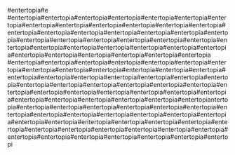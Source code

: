 #entertopia#e
#entertopia#entertopia#entertopia#entertopia#entertopia#entertopia#entertopia#entertopia#entertopia#entertopia#entertopia#entertopia#entertopia#entertopia#entertopia#entertopia#entertopia#entertopia#entertopia#entertopia#entertopia#entertopia#entertopia#entertopia#entertopia#entertopia#entertopia#entertopia#entertopia#entertopia#entertopia#entertopia#entertopia#entertopia#entertopia#entertopia#entertopia#entertopia#entertopia
#entertopia#entertopia#entertopia#entertopia#entertopia#entertopia#entertopia#entertopia#entertopia#entertopia#entertopia#entertopia#entertopia#entertopia#entertopia#entertopia#entertopia#entertopia#entertopia#entertopia#entertopia#entertopia#entertopia#entertopia#entertopia#entertopia#entertopia#entertopia#entertopia#entertopia#entertopia#entertopia#entertopia#entertopia#entertopia#entertopia#entertopia#entertopia#entertopiantertopia#entertopia#entertopia#entertopia#entertopia#entertopia#entertopia#entertopia#entertopia#entertopia#entertopia#entertopia#entertopia#entertopia#entertopia#entertopia#entertopia#entertopia#entertopia#entertopia#entertopia#entertopia#entertopia#entertopia#entertopia#entertopia#entertopia#entertopia#entertopia#entertopia#entertopia#entertopia#entertopia#entertopi
